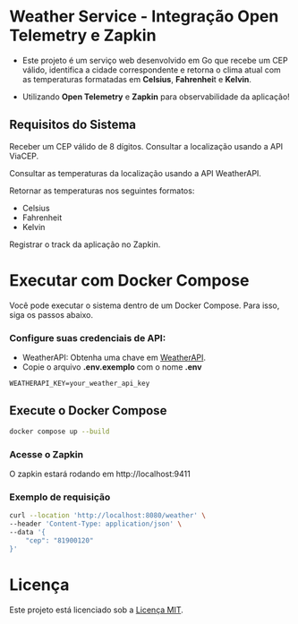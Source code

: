# Weather Service - Integração Open Telemetry e Zapkin
- Este projeto é um serviço web desenvolvido em Go que recebe um CEP válido, identifica a cidade correspondente e retorna o clima atual com as temperaturas formatadas em **Celsius**, **Fahrenhei**t e **Kelvin**.

- Utilizando **Open Telemetry** e **Zapkin** para observabilidade da aplicação!

## Requisitos do Sistema

Receber um CEP válido de 8 dígitos.
Consultar a localização usando a API ViaCEP.

Consultar as temperaturas da localização usando a API WeatherAPI.

Retornar as temperaturas nos seguintes formatos:

- Celsius
- Fahrenheit
- Kelvin

Registrar o track da aplicação no Zapkin.

# **Executar com Docker Compose**
Você pode executar o sistema dentro de um Docker Compose. Para isso, siga os passos abaixo.

### **Configure suas credenciais de API:**
- WeatherAPI: Obtenha uma chave em [WeatherAPI](https://www.weatherapi.com/).
- Copie o arquivo **.env.exemplo** com o nome **.env**
```
WEATHERAPI_KEY=your_weather_api_key
```

## **Execute o Docker Compose**
```bash
docker compose up --build
```

### **Acesse o Zapkin**
O zapkin estará rodando em http://localhost:9411

### Exemplo de requisição

```bash
curl --location 'http://localhost:8080/weather' \
--header 'Content-Type: application/json' \
--data '{
    "cep": "81900120"
}'
```

# **Licença**
Este projeto está licenciado sob a [Licença MIT](LICENSE).

